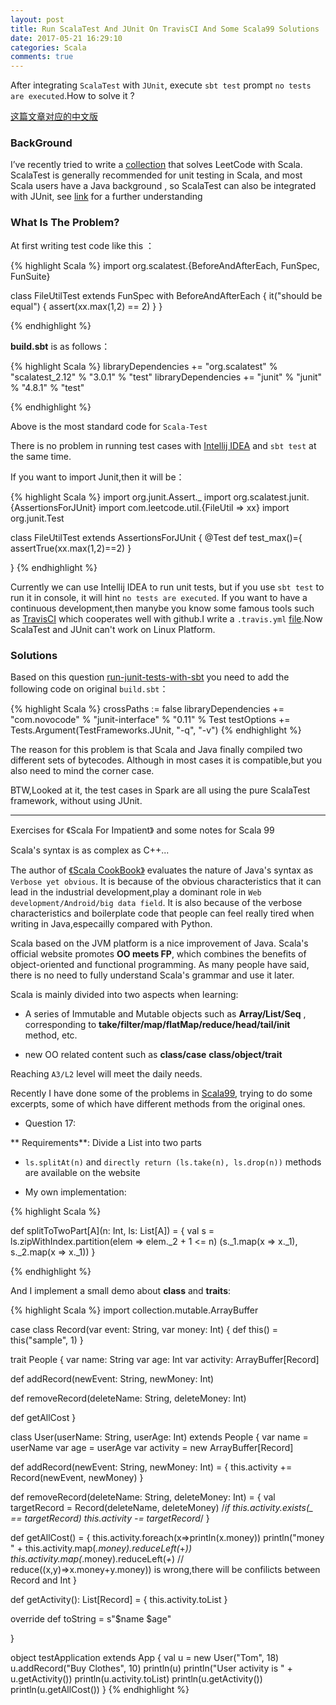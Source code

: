 ```yaml
---
layout: post
title: Run ScalaTest And JUnit On TravisCI And Some Scala99 Solutions
date: 2017-05-21 16:29:10
categories: Scala
comments: true
---
```


After integrating `ScalaTest` with `JUnit`, execute `sbt test` prompt `no tests are executed`.How to solve it ?

<!-- more -->
[这篇文章对应的中文版](/../translation/2017-05-21-Scala-Test-Junit-Sbt-Problem.html)

### BackGround

I’ve recently tried to write a                            [collection](https://github.com/Allianzcortex/Scala-LeetCode) that solves LeetCode with Scala. ScalaTest is generally recommended for unit testing in Scala, and most Scala users have a Java background , so ScalaTest can also be integrated with JUnit, see 
[link](http://www.scalatest.org/getting_started_with_junit_4_in_scala) for a further understanding

### What Is The Problem?

At first writing test code like this ：

{% highlight Scala %}
import org.scalatest.{BeforeAndAfterEach, FunSpec, FunSuite}

class FileUtilTest extends FunSpec with BeforeAndAfterEach {
    it("should be equal") {
        assert(xx.max(1,2) == 2)
    }
}

{% endhighlight %}

 **build.sbt** is as follows：

{% highlight Scala %}
libraryDependencies += "org.scalatest" % "scalatest_2.12" % "3.0.1" % "test"
libraryDependencies += "junit" % "junit" % "4.8.1" % "test"

{% endhighlight %}

Above is the most standard code for `Scala-Test`

There is no problem in running test cases with [Intellij IDEA](https://www.jetbrains.com/idea/) and `sbt test` at the same time.

If you want to import Junit,then it will be：

{% highlight Scala %}
import org.junit.Assert._
import org.scalatest.junit.{AssertionsForJUnit}
import com.leetcode.util.{FileUtil => xx}
import org.junit.Test

class FileUtilTest extends  AssertionsForJUnit {
    @Test def test_max()={
     assertTrue(xx.max(1,2)==2)
   }

}
{% endhighlight %}

Currently we can use Intellij IDEA to run unit tests, but if you use `sbt test` to run it in console, it will hint `no tests are executed`. If you want to have a continuous development,then manybe you know some famous tools such as [TravisCI](https://travis-ci.org/) which cooperates well with github.I write a `.travis.yml` [file](https://github.com/Infra-Intern/Scala-LeetCode/blob/master/.travis.yml).Now ScalaTest and JUnit can't work on Linux Platform.

### Solutions

Based on this question [run-junit-tests-with-sbt](http://stackoverflow.com/questions/28174243/run-junit-tests-with-sbt) you need to add the following code on original `build.sbt`：

{% highlight Scala %}
crossPaths := false
libraryDependencies += "com.novocode" % "junit-interface" % "0.11" % Test
testOptions += Tests.Argument(TestFrameworks.JUnit, "-q", "-v")
{% endhighlight %}

The reason for this problem is that Scala and Java finally compiled two different sets of bytecodes. Although in most cases it is compatible,but you also need to mind the corner case.

BTW,Looked at it, the test cases in Spark are all using the pure ScalaTest framework, without using JUnit.

---

Exercises for 《Scala For Impatient》 and some notes for Scala 99

Scala's syntax is as complex as C++...

The author of [《Scala CookBook》](http://scalacookbook.com/) evaluates the nature of Java's syntax as `Verbose yet obvious`. It is because of the obvious characteristics that it can lead in the industrial development,play a dominant role in `Web development/Android/big data field`. It is also because of the verbose characteristics and boilerplate code that people can feel really tired when writing in Java,especailly compared with Python.

Scala based on the JVM platform is a nice improvement of Java. Scala's official website promotes **OO meets FP**, which combines the benefits of object-oriented and functional programming. As many people have said, there is no need to fully understand Scala's grammar and use it later.

Scala is mainly divided into two aspects when learning:

- A series of Immutable and Mutable objects such as **Array/List/Seq** , corresponding to **take/filter/map/flatMap/reduce/head/tail/init** method, etc.

- new OO related content such as **class/case** **class/object/trait**
 
 Reaching `A3/L2` level will meet the daily needs.

Recently I have done some of the problems in [Scala99](http://aperiodic.net/phil/scala/s-99/), trying to do some excerpts, some of which have different methods from the original ones.

- Question 17:

** Requirements**: Divide a List into two parts

- `ls.splitAt(n)` and `directly return (ls.take(n), ls.drop(n))` methods are available on the website

- My own implementation:

{% highlight Scala %}

def splitToTwoPart[A](n: Int, ls: List[A]) = {
    val s = ls.zipWithIndex.partition(elem => elem._2 + 1 <= n)
    (s._1.map(x => x._1), s._2.map(x => x._1))
}

{% endhighlight %}


And I implement a small demo about **class** and **traits**:

{% highlight Scala %}
import collection.mutable.ArrayBuffer

case class Record(var event: String, var money: Int) {
  def this() = this("sample", 1)
}


trait People {
  var name: String
  var age: Int
  var activity: ArrayBuffer[Record]

  def addRecord(newEvent: String, newMoney: Int)

  def removeRecord(deleteName: String, deleteMoney: Int)

  def getAllCost
}

class User(userName: String, userAge: Int) extends People {
  var name = userName
  var age = userAge
  var activity = new ArrayBuffer[Record]

  def addRecord(newEvent: String, newMoney: Int) = {
    this.activity += Record(newEvent, newMoney)
  }

  def removeRecord(deleteName: String, deleteMoney: Int) = {
    val targetRecord = Record(deleteName, deleteMoney)
    /*if this.activity.exists(_ == targetRecord) this.activity -= targetRecord*/
  }

  def getAllCost() = {
    this.activity.foreach(x=>println(x.money))
    println("money " + this.activity.map(_.money).reduceLeft(_+_))
    this.activity.map(_.money).reduceLeft(_+_)
    // reduce((x,y)=>x.money+y.money)) is wrong,there will be confilicts between Record and Int
  }

  def getActivity(): List[Record] = {
    this.activity.toList
  }

  override def toString = s"$name $age"

}

object testApplication extends App {
  val u = new User("Tom", 18)
  u.addRecord("Buy Clothes", 10)
  println(u)
  println("User activity is  " + u.getActivity())
  println(u.activity.toList)
  println(u.getActivity())
  println(u.getAllCost())
}
{% endhighlight %}
